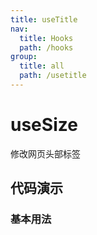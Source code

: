 ```yaml
---
title: useTitle
nav:
  title: Hooks
  path: /hooks
group:
  title: all
  path: /usetitle
---
```


# useSize

修改网页头部标签

## 代码演示

### 基本用法

<code src="./demo/basic.tsx"></code>
